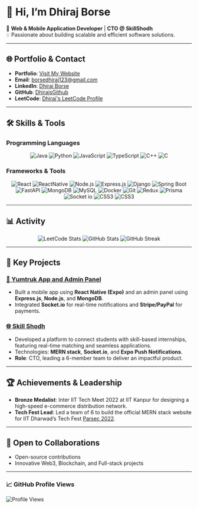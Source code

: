# 👋 Hi, I’m **Dhiraj Borse**

🌟 **Web & Mobile Application Developer** | **CTO @ SkillShodh**  
💡 Passionate about building scalable and efficient software solutions.  

---

## 🌐 **Portfolio & Contact**
- **Portfolio**: [Visit My Website](https://portfolio-dhirajsgithubs-projects.vercel.app/)  
- **Email**: [borsedhiraj123@gmail.com](mailto:borsedhiraj123@gmail.com)  
- **LinkedIn**: [Dhiraj Borse](https://linkedin.com/in/dhiraj-borse-141267240/)  
- **GitHub**: [DhirajsGithub](https://github.com/DhirajsGithub)  
- **LeetCode**: [Dhiraj's LeetCode Profile](https://leetcode.com/your_leetcode_profile_here/)  

---

## 🛠️ **Skills & Tools**

### **Programming Languages**
<div align="center">
  <img src="https://img.shields.io/badge/Java-ED8B00?style=for-the-badge&logo=java&logoColor=white" alt="Java" />
  <img src="https://img.shields.io/badge/Python-3776AB?style=for-the-badge&logo=python&logoColor=white" alt="Python" />
  <img src="https://img.shields.io/badge/JavaScript-F7DF1E?style=for-the-badge&logo=javascript&logoColor=black" alt="JavaScript" />
  <img src="https://img.shields.io/badge/TypeScript-007ACC?style=for-the-badge&logo=typescript&logoColor=white" alt="TypeScript" />
  <img src="https://img.shields.io/badge/C++-00599C?style=for-the-badge&logo=cplusplus&logoColor=white" alt="C++" />
  <img src="https://img.shields.io/badge/C-A8B9CC?style=for-the-badge&logo=c&logoColor=black" alt="C" />
</div>

### **Frameworks & Tools**
<div align="center">
  <img src="https://img.shields.io/badge/React-20232A?style=for-the-badge&logo=react&logoColor=61DAFB" alt="React" />
  <img src="https://img.shields.io/badge/ReactNative-222222?style=for-the-badge&logo=React&logoColor=" alt="ReactNative" />
  <img src="https://img.shields.io/badge/Node.js-339933?style=for-the-badge&logo=nodedotjs&logoColor=white" alt="Node.js" />
  <img src="https://img.shields.io/badge/Express.js-000000?style=for-the-badge&logo=express&logoColor=white" alt="Express.js" />
  <img src="https://img.shields.io/badge/Django-092E20?style=for-the-badge&logo=django&logoColor=white" alt="Django" />
  <img src="https://img.shields.io/badge/Spring_Boot-6DB33F?style=for-the-badge&logo=springboot&logoColor=white" alt="Spring Boot" />
  <img src="https://img.shields.io/badge/FastAPI-009688?style=for-the-badge&logo=fastapi&logoColor=white" alt="FastAPI" />
  <img src="https://img.shields.io/badge/MongoDB-4EA94B?style=for-the-badge&logo=mongodb&logoColor=white" alt="MongoDB" />
  <img src="https://img.shields.io/badge/MySQL-4479A1?style=for-the-badge&logo=mysql&logoColor=white" alt="MySQL" />
  <img src="https://img.shields.io/badge/Docker-2496ED?style=for-the-badge&logo=docker&logoColor=white" alt="Docker" />
  <img src="https://img.shields.io/badge/Git-F05032?style=for-the-badge&logo=git&logoColor=white" alt="Git" />
  <img src="https://img.shields.io/badge/Redux-764ABC?style=for-the-badge&logo=redux&logoColor=white" alt="Redux" />
  <img src="https://img.shields.io/badge/Prisma-2D3748?style=for-the-badge&logo=prisma&logoColor=white" alt="Prisma" />
  <img src="https://img.shields.io/badge/socket_io-010101?style=for-the-badge&logo=socket.io&logoColor=white" alt="Socket io" />
  <img src="https://img.shields.io/badge/CSS3-1572B6?style=for-the-badge&logo=css3&logoColor=white" alt="CSS3" />
  <img src="https://img.shields.io/badge/CSS3-1572B6?style=for-the-badge&logo=css3&logoColor=white" alt="CSS3" />
</div>

---

## 📊 **Activity**
<div align="center">
  <img src="https://leetcard.jacoblin.cool/your_leetcode_username?ext=contest" alt="LeetCode Stats" />
  <img src="https://github-readme-stats.vercel.app/api?username=DhirajsGithub&show_icons=true&theme=radical" alt="GitHub Stats" />
  <img src="https://github-readme-streak-stats.herokuapp.com/?user=DhirajsGithub&theme=radical" alt="GitHub Streak" />
</div>

---

## 💼 **Key Projects**
### [📱 Yumtruk App and Admin Panel](https://github.com/DhirajsGithub/yum-trux)
- Built a mobile app using **React Native (Expo)** and an admin panel using **Express.js**, **Node.js**, and **MongoDB**.  
- Integrated **Socket.io** for real-time notifications and **Stripe/PayPal** for payments.

### [🌐 Skill Shodh](https://skillshodh.in/)
- Developed a platform to connect students with skill-based internships, featuring real-time matching and seamless applications.  
- Technologies: **MERN stack**, **Socket.io**, and **Expo Push Notifications**.  
- **Role**: CTO, leading a 6-member team to deliver an impactful product.  

---

## 🏆 **Achievements & Leadership**
- **Bronze Medalist**: Inter IIT Tech Meet 2022 at IIT Kanpur for designing a high-speed e-commerce distribution network.  
- **Tech Fest Lead**: Led a team of 6 to build the official MERN stack website for IIT Dharwad’s Tech Fest [Parsec 2022](https://parsec.iitdh.ac.in/).  

---

## 🤝 **Open to Collaborations**
- Open-source contributions  
- Innovative Web3, Blockchain, and Full-stack projects  

---

### 📈 **GitHub Profile Views**
![Profile Views](https://komarev.com/ghpvc/?username=DhirajsGithub&color=blue)
